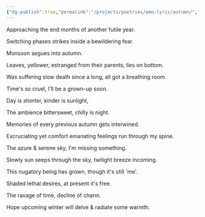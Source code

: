 ```yaml
---
{"dg-publish":true,"permalink":"/projects/poetries/emo-lyric/autumn/","created":"2025-03-05T19:12:57.391+05:30","updated":"2025-03-05T19:20:51.011+05:30"}
---
```


Approaching the end months of another futile year.

Switching phases strikes inside a bewildering fear.

Monsoon segues into autumn.

Leaves, yellower, estranged from their parents, lies on bottom.

Was suffering slow death since a long, all got a breathing room.

Time's so cruel, I'll be a grown-up soon.

Day is shorter, kinder is sunlight,

The ambience bittersweet, chilly is night.

Memories of every previous autumn gets interwined.

Excruciating yet comfort emanating feelings run through my spine.

The azure & serene sky, I'm missing something.

Slowly sun seeps through the sky, twilight breeze incoming.

This nugatory being has grown, though it's still 'me'.

Shaded lethal desires, at present it's free.

The ravage of time, decline of charm.

Hope upcoming winter will delve & radiate some warmth.